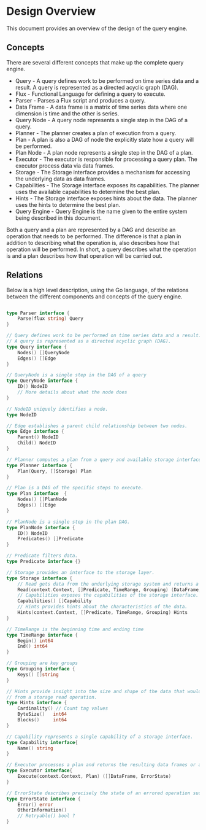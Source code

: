 # Design Overview

This document provides an overview of the design of the query engine.

## Concepts

There are several different concepts that make up the complete query engine.

* Query - A query defines work to be performed on time series data and a result.
    A query is represented as a directed acyclic graph (DAG).
* Flux - Functional Language for defining a query to execute.
* Parser - Parses a Flux script and produces a query.
* Data Frame - A data frame is a matrix of time series data where one dimension is time and the other is series.
* Query Node - A query node represents a single step in the DAG of a query.
* Planner - The planner creates a plan of execution from a query.
* Plan - A plan is also a DAG of node the explicitly state how a query will be performed.
* Plan Node - A plan node represents a single step in the DAG of a plan.
* Executor - The executor is responsible for processing a query plan.
    The executor process data via data frames.
* Storage - The Storage interface provides a mechanism for accessing the underlying data as data frames.
* Capabilities - The Storage interface exposes its capabilities.
    The planner uses the available capabilities to determine the best plan.
* Hints - The Storage interface exposes hints about the data.
    The planner uses the hints to determine the best plan.
* Query Engine - Query Engine is the name given to the entire system being described in this document.


Both a query and a plan are represented by a DAG and describe an operation that needs to be performed.
The difference is that a plan in addition to describing what the operation is, also describes how that operation will be performed.
In short, a query describes what the operation is and a plan describes how that operation will be carried out.

## Relations

Below is a high level description, using the Go language, of the relations between the different components and concepts of the query engine.

```go

type Parser interface {
    Parse(flux string) Query
}

// Query defines work to be performed on time series data and a result.
// A query is represented as a directed acyclic graph (DAG).
type Query interface {
    Nodes() []QueryNode
    Edges() []Edge
}

// QueryNode is a single step in the DAG of a query
type QueryNode interface {
    ID() NodeID
    // More details about what the node does
}

// NodeID uniquely identifies a node.
type NodeID

// Edge establishes a parent child relationship between two nodes.
type Edge interface {
    Parent() NodeID
    Child() NodeID
}

// Planner computes a plan from a query and available storage interfaces
type Planner interface {
    Plan(Query, []Storage) Plan
}

// Plan is a DAG of the specific steps to execute.
type Plan interface  {
    Nodes() []PlanNode
    Edges() []Edge
}

// PlanNode is a single step in the plan DAG.
type PlanNode interface {
    ID() NodeID
    Predicates() []Predicate
}

// Predicate filters data.
type Predicate interface {}

// Storage provides an interface to the storage layer.
type Storage interface {
    // Read gets data from the underlying storage system and returns a data frame or error state.
    Read(context.Context, []Predicate, TimeRange, Grouping) (DataFrame, ErrorState)
    // Capabilities exposes the capabilities of the storage interface.
    Capabilities() []Capability
    // Hints provides hints about the characteristics of the data.
    Hints(context.Context, []Predicate, TimeRange, Grouping) Hints
}

// TimeRange is the beginning time and ending time
type TimeRange interface {
    Begin() int64
    End() int64
}

// Grouping are key groups
type Grouping interface {
    Keys() []string
}

// Hints provide insight into the size and shape of the data that would likely be returned
// from a storage read operation.
type Hints interface {
    Cardinality() // Count tag values
    ByteSize()   int64
    Blocks()     int64
}

// Capability represents a single capability of a storage interface.
type Capability interface{
    Name() string
}

// Executor processes a plan and returns the resulting data frames or an error state.
type Executor interface{
    Execute(context.Context, Plan) ([]DataFrame, ErrorState)
}

// ErrorState describes precisely the state of an errored operation such that appropraite recovery may be attempted.
type ErrorState interface {
    Error() error
    OtherInformation()
    // Retryable() bool ?
}

```

